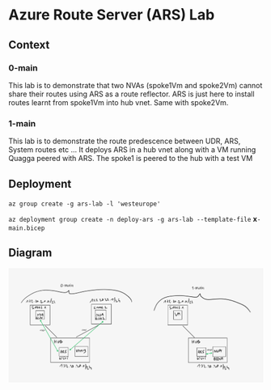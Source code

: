 # Azure Route Server (ARS) Lab

## Context


### 0-main
This lab is to demonstrate that two NVAs (spoke1Vm and spoke2Vm) cannot share their routes using ARS as a route reflector.
ARS is just here to install routes learnt from spoke1Vm into hub vnet.
Same with spoke2Vm.

### 1-main
This lab is to demonstrate the route predescence between UDR, ARS, System routes etc ...
It deploys ARS in a hub vnet along with a VM running Quagga peered with ARS.
The spoke1 is peered to the hub with a test VM


## Deployment

`az group create -g ars-lab -l 'westeurope'`

`az deployment group create -n deploy-ars -g ars-lab --template-file` **x**`-main.bicep`

## Diagram

![Lab schema](/images/ars-lab.png)